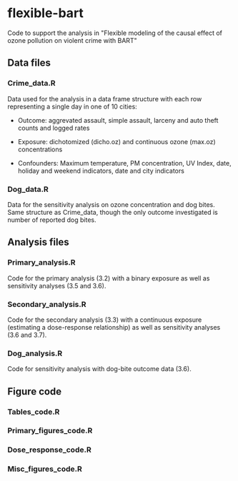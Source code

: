 # flexible-bart
Code to support the analysis in "Flexible modeling of the causal effect of ozone pollution on violent crime with BART"

## Data files

### Crime_data.R

Data used for the analysis in a data frame structure with each row representing a single day in one of 10 cities:

- Outcome: aggrevated assault, simple assault, larceny and auto theft counts and logged rates

- Exposure: dichotomized (dicho.oz) and continuous ozone (max.oz) concentrations 

- Confounders: Maximum temperature, PM concentration, UV Index, date, holiday and weekend indicators, date and city indicators

### Dog_data.R

Data for the sensitivity analysis on ozone concentration and dog bites. Same structure as Crime_data, though the only outcome investigated is number of reported dog bites. 

## Analysis files

### Primary_analysis.R

Code for the primary analysis (3.2) with a binary exposure as well as sensitivity analyses (3.5 and 3.6). 

### Secondary_analysis.R

Code for the secondary analysis (3.3) with a continuous exposure (estimating a dose-response relationship) as well as sensitivity analyses (3.6 and 3.7). 

### Dog_analysis.R

Code for sensitivity analysis with dog-bite outcome data (3.6).

## Figure code

### Tables_code.R

### Primary_figures_code.R

### Dose_response_code.R

### Misc_figures_code.R



